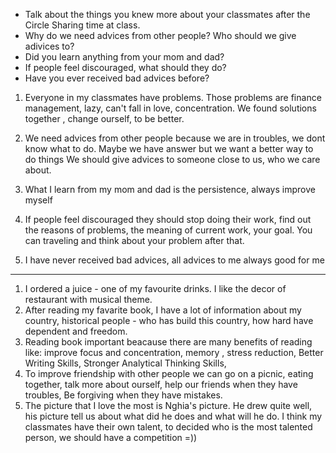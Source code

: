 - Talk about the things you knew more about your classmates after the Circle Sharing time at class.  
- Why do we need advices from other people? Who should we give adivices to?  
- Did you learn anything from your mom and dad?  
- If people feel discouraged, what should they do?
- Have you ever received bad advices before?  

1. Everyone in my classmates have problems. 
Those problems are finance management, lazy, can't fall in love, concentration. 
We found solutions together , change ourself, to be better.

2. We need advices from other people because we are in troubles, we dont know what to do. 
Maybe we have answer but we want a better way to do things
We should give advices to someone close to us, who we care about.

3. What I learn from my mom and dad is the persistence, always improve myself

4.  If people feel discouraged they should stop doing their work, 
find out the reasons of problems, the meaning of current work, your goal. 
You can traveling and think about your problem after that.

5. I have never received bad advices, all advices to me always good for me
--- 
1. I ordered a juice - one of my favourite drinks. I like the decor of restaurant with musical theme.
2. After reading my favarite book, I have a lot of information about my country, historical people - who has build this country, how hard have dependent and freedom. 
3. Reading book important beacause there are many benefits of reading like: improve focus and concentration, memory , stress reduction, Better Writing Skills, Stronger Analytical Thinking Skills,
4. To improve friendship with other people we can go on a picnic, eating together, talk more about ourself, help our friends when they have troubles, Be forgiving when they have mistakes.
5. The picture that I love the most is Nghia's picture. He drew quite well, his picture tell us about what did he does and what will he do. I think my classmates have their own talent, to decided who is the most talented person, we should have a competition =))


